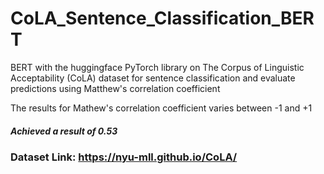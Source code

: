 # CoLA_Sentence_Classification_BERT
BERT with the huggingface PyTorch library on The Corpus of Linguistic Acceptability (CoLA) dataset for sentence classification and evaluate predictions using Matthew's correlation coefficient 

The results for Mathew's correlation coefficient varies between -1 and +1
##### Achieved a result of 0.53

### Dataset Link: https://nyu-mll.github.io/CoLA/
